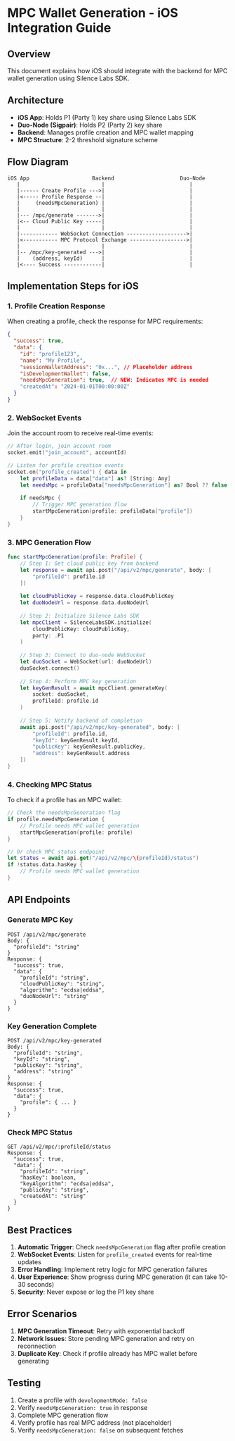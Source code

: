 # MPC Wallet Generation - iOS Integration Guide

## Overview

This document explains how iOS should integrate with the backend for MPC wallet generation using Silence Labs SDK.

## Architecture

- **iOS App**: Holds P1 (Party 1) key share using Silence Labs SDK
- **Duo-Node (Sigpair)**: Holds P2 (Party 2) key share
- **Backend**: Manages profile creation and MPC wallet mapping
- **MPC Structure**: 2-2 threshold signature scheme

## Flow Diagram

```
iOS App                    Backend                     Duo-Node
   |                          |                           |
   |------ Create Profile --->|                           |
   |<----- Profile Response --|                           |
   |     (needsMpcGeneration) |                           |
   |                          |                           |
   |--- /mpc/generate ------->|                           |
   |<-- Cloud Public Key -----|                           |
   |                          |                           |
   |------------ WebSocket Connection ------------------->|
   |<----------- MPC Protocol Exchange ------------------>|
   |                          |                           |
   |-- /mpc/key-generated --->|                           |
   |    (address, keyId)      |                           |
   |<---- Success ------------|                           |
```

## Implementation Steps for iOS

### 1. Profile Creation Response

When creating a profile, check the response for MPC requirements:

```json
{
  "success": true,
  "data": {
    "id": "profile123",
    "name": "My Profile",
    "sessionWalletAddress": "0x...", // Placeholder address
    "isDevelopmentWallet": false,
    "needsMpcGeneration": true,  // NEW: Indicates MPC is needed
    "createdAt": "2024-01-01T00:00:00Z"
  }
}
```

### 2. WebSocket Events

Join the account room to receive real-time events:

```swift
// After login, join account room
socket.emit("join_account", accountId)

// Listen for profile creation events
socket.on("profile_created") { data in
    let profileData = data["data"] as? [String: Any]
    let needsMpc = profileData["needsMpcGeneration"] as? Bool ?? false
    
    if needsMpc {
        // Trigger MPC generation flow
        startMpcGeneration(profile: profileData["profile"])
    }
}
```

### 3. MPC Generation Flow

```swift
func startMpcGeneration(profile: Profile) {
    // Step 1: Get cloud public key from backend
    let response = await api.post("/api/v2/mpc/generate", body: [
        "profileId": profile.id
    ])
    
    let cloudPublicKey = response.data.cloudPublicKey
    let duoNodeUrl = response.data.duoNodeUrl
    
    // Step 2: Initialize Silence Labs SDK
    let mpcClient = SilenceLabsSDK.initialize(
        cloudPublicKey: cloudPublicKey,
        party: .P1
    )
    
    // Step 3: Connect to duo-node WebSocket
    let duoSocket = WebSocket(url: duoNodeUrl)
    duoSocket.connect()
    
    // Step 4: Perform MPC key generation
    let keyGenResult = await mpcClient.generateKey(
        socket: duoSocket,
        profileId: profile.id
    )
    
    // Step 5: Notify backend of completion
    await api.post("/api/v2/mpc/key-generated", body: [
        "profileId": profile.id,
        "keyId": keyGenResult.keyId,
        "publicKey": keyGenResult.publicKey,
        "address": keyGenResult.address
    ])
}
```

### 4. Checking MPC Status

To check if a profile has an MPC wallet:

```swift
// Check the needsMpcGeneration flag
if profile.needsMpcGeneration {
    // Profile needs MPC wallet generation
    startMpcGeneration(profile: profile)
}

// Or check MPC status endpoint
let status = await api.get("/api/v2/mpc/\(profileId)/status")
if !status.data.hasKey {
    // Profile needs MPC wallet generation
}
```

## API Endpoints

### Generate MPC Key
```
POST /api/v2/mpc/generate
Body: {
  "profileId": "string"
}
Response: {
  "success": true,
  "data": {
    "profileId": "string",
    "cloudPublicKey": "string",
    "algorithm": "ecdsa|eddsa",
    "duoNodeUrl": "string"
  }
}
```

### Key Generation Complete
```
POST /api/v2/mpc/key-generated
Body: {
  "profileId": "string",
  "keyId": "string",
  "publicKey": "string",
  "address": "string"
}
Response: {
  "success": true,
  "data": {
    "profile": { ... }
  }
}
```

### Check MPC Status
```
GET /api/v2/mpc/:profileId/status
Response: {
  "success": true,
  "data": {
    "profileId": "string",
    "hasKey": boolean,
    "keyAlgorithm": "ecdsa|eddsa",
    "publicKey": "string",
    "createdAt": "string"
  }
}
```

## Best Practices

1. **Automatic Trigger**: Check `needsMpcGeneration` flag after profile creation
2. **WebSocket Events**: Listen for `profile_created` events for real-time updates
3. **Error Handling**: Implement retry logic for MPC generation failures
4. **User Experience**: Show progress during MPC generation (it can take 10-30 seconds)
5. **Security**: Never expose or log the P1 key share

## Error Scenarios

1. **MPC Generation Timeout**: Retry with exponential backoff
2. **Network Issues**: Store pending MPC generation and retry on reconnection
3. **Duplicate Key**: Check if profile already has MPC wallet before generating

## Testing

1. Create a profile with `developmentMode: false`
2. Verify `needsMpcGeneration: true` in response
3. Complete MPC generation flow
4. Verify profile has real MPC address (not placeholder)
5. Verify `needsMpcGeneration: false` on subsequent fetches